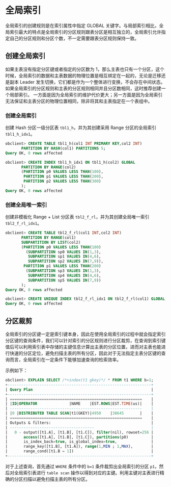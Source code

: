 # 全局索引

全局索引的创建规则是在索引属性中指定 GLOBAL 关键字。与局部索引相比，全局索引最大的特点是全局索引的分区规则跟表分区是相互独立的，全局索引允许指定自己的分区规则和分区个数，不一定需要跟表分区规则保持一致。

## 创建全局索引

如果主表没有指定分区键或者指定的分区数为 1，那么主表也只有一个分区，这个时候，全局索引的数据和主表数据的物理位置是相互绑定在一起的，无论是迁移还是副本 Leader 发生切换，它们都是作为一个整体进行变换，不会存在中间状态。如果全局索引的分区规则和主表的分区规则相同并且分区数相同，这时推荐创建一个局部索引。 一方面是因为全局索引的维护代价更大；另一方面是因为全局索引无法保证和主表分区的物理位置相同，除非将其和主表指定在一个表组中。

### 创建全局索引

创建 Hash 分区一级分区表 `tbl1_h`，并为其创建采用 Range 分区的全局索引 `tbl1_h_idx1`。

```sql
obclient> CREATE TABLE tbl1_h(col1 INT PRIMARY KEY,col2 INT)
       PARTITION BY HASH(col1) PARTITIONS 5;
Query OK, 0 rows affected

obclient> CREATE INDEX tbl1_h_idx1 ON tbl1_h(col2) GLOBAL
       PARTITION BY RANGE(col2)
       (PARTITION p0 VALUES LESS THAN(100), 
        PARTITION p1 VALUES LESS THAN(200), 
        PARTITION p2 VALUES LESS THAN(300)
       );
Query OK, 0 rows affected
```

### 创建全局唯一索引

创建非模板化 Range + List 分区表 `tbl2_f_rl`，并为其创建全局唯一索引 `tbl2_f_rl_idx1`。

```sql
obclient> CREATE TABLE tbl2_f_rl(col1 INT,col2 INT) 
       PARTITION BY RANGE(col1)
       SUBPARTITION BY LIST(col2)
       (PARTITION p0 VALUES LESS THAN(100)
         (SUBPARTITION sp0 VALUES IN(1,3),
          SUBPARTITION sp1 VALUES IN(4,6),
          SUBPARTITION sp2 VALUES IN(7,9)),
        PARTITION p1 VALUES LESS THAN(200)
         (SUBPARTITION sp3 VALUES IN(1,3),
          SUBPARTITION sp4 VALUES IN(4,6),
          SUBPARTITION sp5 VALUES IN(7,9))
       ); 
Query OK, 0 rows affected

obclient> CREATE UNIQUE INDEX tbl2_f_rl_idx1 ON tbl2_f_rl(col1) GLOBAL;
Query OK, 0 rows affected
```

## 分区裁剪

全局索引的分区键一定是索引键本身，因此在使用全局索引的过程中就会指定索引分区键的查询条件，我们可以针对索引的分区规则进行分区裁剪，在查询到索引键值后可以利用索引表中存储的主键信息计算出主表的分区位置，进而对主表也能进行快速的分区定位，避免扫描主表的所有分区，因此对于无法指定主表分区键的查询而言，全局索引在一定条件下能够加速查询的检索效率。

示例如下：

```sql
obclient> EXPLAIN SELECT /*+index(t1 gkey)*/ * FROM t1 WHERE b=1;
+---------------------------------------------------------------+
| Query Plan                                                    |
+---------------------------------------------------------------+
| ==========================================================    |
| |ID|OPERATOR              |NAME    |EST.ROWS|EST.TIME(us)|    |
| ----------------------------------------------------------    |
| |0 |DISTRIBUTED TABLE SCAN|t1(GKEY)|4950    |38645       |    |
| ==========================================================    |
| Outputs & filters:                                            |
| -------------------------------------                         |
|   0 - output([t1.A], [t1.B], [t1.C]), filter(nil), rowset=256 |
|       access([t1.A], [t1.B], [t1.C]), partitions(p0)          |
|       is_index_back=true, is_global_index=true,               |
|       range_key([t1.B], [t1.A]), range(1,MIN ; 1,MAX),        |
|       range_cond([t1.B = 1])                                  |
+---------------------------------------------------------------+
```

对于上述查询，首先通过 `WHERE` 条件中的 `b=1` 条件裁剪出全局索引的分区 `p1`，然后对全局索引表进行 `table scan` 操作以得到对应的主键。利用主键对主表进行精确的分区扫描以避免扫描主表的所有分区。

